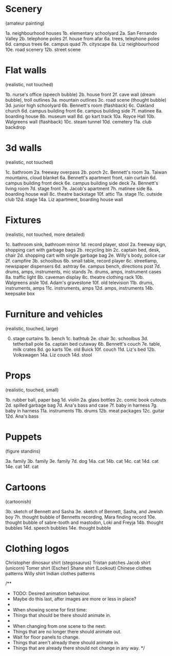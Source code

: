 # Scenery
(amateur painting)

1a. neighbourhood houses
1b. elementary schoolyard
2a. San Fernando Valley
2b. telephone poles
2f. house from afar
6a. trees, telephone poles
6d. campus trees
6e. campus quad
7h. cityscape
8a. Liz neighbourhood
10e. road scenery
12b. street scene

# Flat walls
(realistic, not touched)

1b. nurse's office (speech bubble)
2b. house front
2f. cave wall (dream bubble), troll outlines
3a. mountain outlines
3c. road scene (thought bubble)
3d. junior high schoolyard
6b. Bennett's room (flashback)
6c. Oakland church
6d. campus building front
6e. campus building side
7f. matinee
8a. boarding house
8b. museum wall
8d. go kart track
10a. Royce Hall
10b. Walgreens wall (flashback)
10c. steam tunnel
10d. cemetery
11a. club backdrop

# 3d walls
(realistic, not touched)

1c. bathroom
2a. freeway overpass
2b. porch
2c. Bennett's room
3a. Taiwan mountains, cloud blanket
6a. Bennett's apartment front, rain curtain
6d. campus building front deck
6e. campus building side deck
7a. Bennett's living room
7d. stage front
7e. Jacob's apartment
7h. matinee side
8a. boarding house wall
8c. theatre backstage
10f. attic
11a. stage
11c. outside club
12d. stage
14a. Liz apartment, boarding house wall

# Fixtures
(realistic, not touched, more detailed)

1c. bathroom sink, bathroom mirror
1d. record player, stool
2a. freeway sign, shopping cart with garbage bags
2b. recycling bin
2c. captain bed, desk, chair
2d. shopping cart with single garbage bag
2e. Willy's body, police car
2f. campfire
3b. schoolbus
6b. small table, record player
6c. streetlamp, newspaper dispensers
6d. ashtray
6e. campus bench, directions post
7d. drums, amps, instruments, mic stands
7e. drums, amps, instrument cases
8a. traffic light
8b. caveman display
8c. theatre clothing rack
10b. Walgreens aisle
10d. Adam's gravestone
10f. old television
11b. drums, instruments, amps
11c. instruments, amps
12d. amps, instruments
14b. keepsake box

# Furniture and vehicles
(realistic, touched, large)

0. stage curtains
1b. bench
1c. bathtub
2e. chair
3c. schoolbus
3d. tetherball pole
5a. captain bed cutaway
6b. Bennett's couch
7e. table, milk crates
8d. go karts
10e. old Buick
10f. couch
11d. Liz's bed
12b. Volkswagen
14a. Liz couch
14d. stool


# Props
(realistic, touched, small)

1b. rubber ball, paper bag
1d. violin
2a. glass bottles
2c. comic book cutouts
2d. spilled garbage bag
7d. Ana's bass and case
7f. baby in harness
7g. baby in harness
11a. instruments
11b. drums
12b. meat packages
12c. guitar
12d. Ana's bass

# Puppets
(figure standins)

3a. family
3b. family
3e. family
7d. dog
14a. cat
14b. cat
14c. cat
14d. cat
14e. cat
14f. cat

# Cartoons
(cartoonish)

3b. sketch of Bennett and Sasha
3e. sketch of Bennett, Sasha, and Jewish boy
7h. thought bubble of Bennetts recording, Mara finding record
10e. thought bubble of sabre-tooth and mastodon, Loki and Freyja
14b. thought bubbles
14d. speech bubbles
14e. thought bubble

# Clothing logos
Christopher dinosaur shirt (stegosaurus)
Tristan patches
Jacob shirt (unicorn)
Tomer shirt (Escher)
Shane shirt (Lookout)
Chinese clothes patterns
Willy shirt
Indian clothes patterns

/**
 * TODO: Desired animation behaviour.
 * Maybe do this last, after images are more or less in place?
 *
 * When showing scene for first time:
 * Things that should be there should animate in.
 *
 * When changing from one scene to the next:
 * Things that are no longer there should animate out.
 * Wait for floor panels to change.
 * Things that aren't already there should animate in.
 * Things that are already there should not change in any way.
 */
